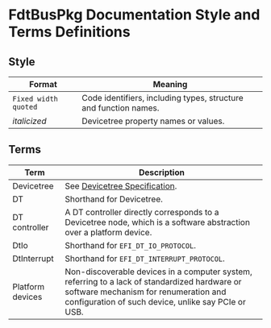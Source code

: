 # FdtBusPkg Documentation Style and Terms Definitions

## Style

| Format | Meaning |
| ------ | ------- |
| `Fixed width quoted` | Code identifiers, including types, structure and function names. |
| _italicized_ | Devicetree property names or values. |

## Terms

| Term | Description |
| ---- | ----------- |
| Devicetree | See [Devicetree Specification](https://www.devicetree.org/). |
| DT   | Shorthand for Devicetree. |
| DT controller | A DT controller directly corresponds to a Devicetree node, which is a software abstraction over a platform device. |
| DtIo | Shorthand for `EFI_DT_IO_PROTOCOL`. |
| DtInterrupt | Shorthand for `EFI_DT_INTERRUPT_PROTOCOL`. |
| Platform devices | Non-discoverable devices in a computer system, referring to a lack of standardized hardware or software mechanism for renumeration and configuration of such device, unlike say PCIe or USB. |
